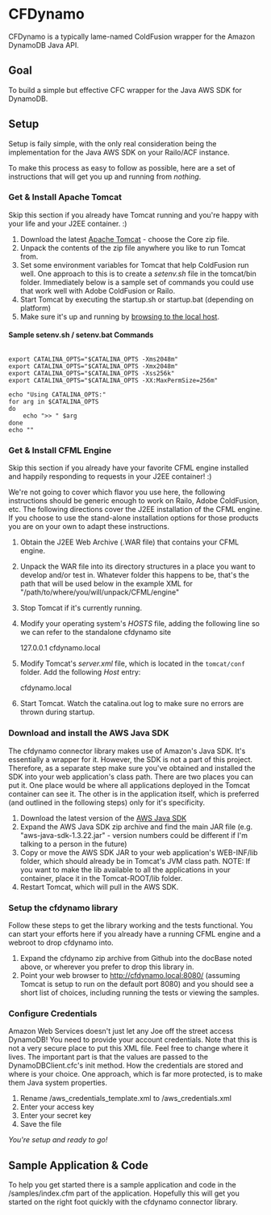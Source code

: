 # CFDynamo #

CFDynamo is a typically lame-named ColdFusion wrapper for the Amazon DynamoDB Java API.

## Goal ##
To build a simple but effective CFC wrapper for the Java AWS SDK for DynamoDB.

## Setup ##
Setup is faily simple, with the only real consideration being the implementation for the Java AWS SDK on your Railo/ACF instance. 

To make this process as easy to follow as possible, here are a set of instructions that will get you up and running from _nothing_. 

### Get & Install Apache Tomcat ###
Skip this section if you already have Tomcat running and you're happy with your life and your J2EE container. :)

1. Download the latest [Apache Tomcat](http://tomcat.apache.org/download-70.cgi) - choose the Core zip file.
1. Unpack the contents of the zip file anywhere you like to run Tomcat from.
1. Set some environment variables for Tomcat that help ColdFusion run well.  One approach to this is to create a *setenv.sh* file in the tomcat/bin folder. Immediately below is a sample set of commands you could use that work well with Adobe ColdFusion or Railo.
1. Start Tomcat by executing the startup.sh or startup.bat (depending on platform)
1. Make sure it's up and running by [browsing to the local host](http://127.0.0.1:8080).

#### Sample setenv.sh / setenv.bat Commands ####
<pre><code>
export CATALINA_OPTS="$CATALINA_OPTS -Xms2048m"
export CATALINA_OPTS="$CATALINA_OPTS -Xmx2048m"
export CATALINA_OPTS="$CATALINA_OPTS -Xss256k"
export CATALINA_OPTS="$CATALINA_OPTS -XX:MaxPermSize=256m"

echo "Using CATALINA_OPTS:"
for arg in $CATALINA_OPTS
do
    echo ">> " $arg
done
echo ""
</code></pre>

### Get & Install CFML Engine ###
Skip this section if you already have your favorite CFML engine installed and happily responding to requests in your J2EE container! :)
 
We're not going to cover which flavor you use here, the following instructions should be generic enough to work on Railo, Adobe ColdFusion, etc.  The following directions cover the J2EE installation of the CFML engine. If you choose to use the stand-alone installation options for those products you are on your own to adapt these instructions.

1. Obtain the J2EE Web Archive (.WAR file) that contains your CFML engine.
1. Unpack the WAR file into its directory structures in a place you want to develop and/or test in. Whatever folder this happens to be, that's the path that will be used below in the example XML for "/path/to/where/you/will/unpack/CFML/engine"
1. Stop Tomcat if it's currently running.
1. Modify your operating system's *HOSTS* file, adding the following line so we can refer to the standalone cfdynamo site

	127.0.0.1	cfdynamo.local

1. Modify Tomcat's *server.xml* file, which is located in the <code>tomcat/conf</code> folder.  Add the following *Host* entry:

	<Host name="cfdynamo.local" appBase="webapps" unpackWARs="false" autodeploy="true">
		<Alias>cfdynamo.local</Alias>
		<Valve className="org.apache.catalina.valves.AccessLogValve" directory="logs" prefix="cfdynamo_access" suffix=".log" />
		<Context path="" docBase="/path/to/where/you/will/unpack/CFML/engine" />
	</Host>

1. Start Tomcat. Watch the catalina.out log to make sure no errors are thrown during startup.


### Download and install the AWS Java SDK ###
The cfdynamo connector library makes use of Amazon's Java SDK.  It's essentially a wrapper for it.  However, the SDK is not a part of this project.
Therefore, as a separate step make sure you've obtained and installed the SDK into your web application's class path.  There are two places you can
put it.  One place would be where all applications deployed in the Tomcat container can see it.  The other is in the application itself, which is
preferred (and outlined in the following steps) only for it's specificity.

1. Download the latest version of the [AWS Java SDK](http://aws.amazon.com/sdkforjava/)
1. Expand the AWS Java SDK zip archive and find the main JAR file (e.g. "aws-java-sdk-1.3.22.jar" - version numbers could be different if I'm talking to a person in the future)
1. Copy or move the AWS SDK JAR to your web application's WEB-INF/lib folder, which should already be in Tomcat's JVM class path. NOTE: If you want to make the lib available to all the applications in your container, place it in the Tomcat-ROOT/lib folder.
1. Restart Tomcat, which will pull in the AWS SDK.


### Setup the cfdynamo library ###
Follow these steps to get the library working and the tests functional.  You can start your efforts here if
you already have a running CFML engine and a webroot to drop cfdynamo into.

1. Expand the cfdynamo zip archive from Github into the docBase noted above, or wherever you prefer to drop this library in.
1. Point your web browser to http://cfdynamo.local:8080/ (assuming Tomcat is setup to run on the default port 8080) and you should see a short list of choices, including running the tests or viewing the samples.


### Configure Credentials ###
Amazon Web Services doesn't just let any Joe off the street access DynamoDB!  You need to provide your account credentials.
Note that this is not a very secure place to put this XML file.  Feel free to change where it lives.  The important part
is that the values are passed to the DynamoDBClient.cfc's init method.  How the credentials are stored and where is your choice.
One approach, which is far more protected, is to make them Java system properties.
1. Rename /aws_credentials_template.xml to /aws_credentials.xml
1. Enter your access key
1. Enter your secret key
1. Save the file

*You're setup and ready to go!*
  

## Sample Application & Code ##
To help you get started there is a sample application and code in the /samples/index.cfm part of the application.  Hopefully this will get you started on the right foot quickly with the
cfdynamo connector library.